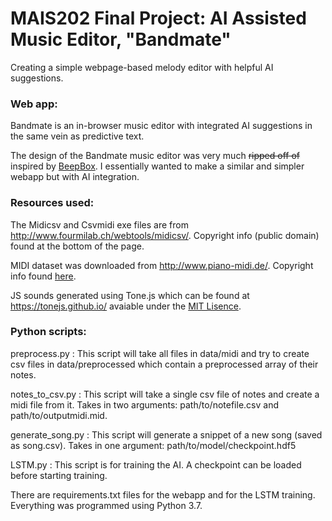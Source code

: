 # MAIS202 Final Project: AI Assisted Music Editor, "Bandmate"
Creating a simple webpage-based melody editor with helpful AI suggestions.

### Web app:

Bandmate is an in-browser music editor with integrated AI suggestions in the same vein as predictive text.

The design of the Bandmate music editor was very much <strike>ripped off of</strike> inspired by [BeepBox]("https://www.beepbox.co/"). I essentially wanted to make a similar and simpler webapp but with AI integration.

### Resources used:

The Midicsv and Csvmidi exe files are from http://www.fourmilab.ch/webtools/midicsv/. Copyright info (public domain) found at the bottom of the page.

MIDI dataset was downloaded from http://www.piano-midi.de/. Copyright info found [here](http://www.piano-midi.de/copy.htm).

JS sounds generated using Tone.js which can be found at https://tonejs.github.io/ avaiable under the [MIT Lisence](https://github.com/Tonejs/Tone.js/blob/dev/LICENSE.md).

### Python scripts:

preprocess.py : This script will take all files in data/midi and try to create csv files in data/preprocessed which contain a preprocessed array of their notes.

notes_to_csv.py : This script will take a single csv file of notes and create a midi file from it. Takes in two arguments: path/to/notefile.csv and path/to/outputmidi.mid.

generate_song.py : This script will generate a snippet of a new song (saved as song.csv). Takes in one argument: path/to/model/checkpoint.hdf5

LSTM.py : This script is for training the AI. A checkpoint can be loaded before starting training.

There are requirements.txt files for the webapp and for the LSTM training. Everything was programmed using Python 3.7.
